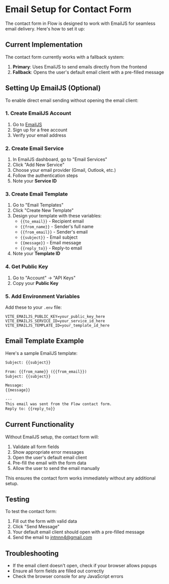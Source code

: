 # Email Setup for Contact Form

The contact form in Flow is designed to work with EmailJS for seamless email delivery. Here's how to set it up:

## Current Implementation

The contact form currently works with a fallback system:
1. **Primary**: Uses EmailJS to send emails directly from the frontend
2. **Fallback**: Opens the user's default email client with a pre-filled message

## Setting Up EmailJS (Optional)

To enable direct email sending without opening the email client:

### 1. Create EmailJS Account
1. Go to [EmailJS](https://www.emailjs.com/)
2. Sign up for a free account
3. Verify your email address

### 2. Create Email Service
1. In EmailJS dashboard, go to "Email Services"
2. Click "Add New Service"
3. Choose your email provider (Gmail, Outlook, etc.)
4. Follow the authentication steps
5. Note your **Service ID**

### 3. Create Email Template
1. Go to "Email Templates"
2. Click "Create New Template"
3. Design your template with these variables:
   - `{{to_email}}` - Recipient email
   - `{{from_name}}` - Sender's full name
   - `{{from_email}}` - Sender's email
   - `{{subject}}` - Email subject
   - `{{message}}` - Email message
   - `{{reply_to}}` - Reply-to email
4. Note your **Template ID**

### 4. Get Public Key
1. Go to "Account" → "API Keys"
2. Copy your **Public Key**

### 5. Add Environment Variables
Add these to your `.env` file:

```env
VITE_EMAILJS_PUBLIC_KEY=your_public_key_here
VITE_EMAILJS_SERVICE_ID=your_service_id_here
VITE_EMAILJS_TEMPLATE_ID=your_template_id_here
```

## Email Template Example

Here's a sample EmailJS template:

```html
Subject: {{subject}}

From: {{from_name}} ({{from_email}})
Subject: {{subject}}

Message:
{{message}}

---
This email was sent from the Flow contact form.
Reply to: {{reply_to}}
```

## Current Functionality

Without EmailJS setup, the contact form will:
1. Validate all form fields
2. Show appropriate error messages
3. Open the user's default email client
4. Pre-fill the email with the form data
5. Allow the user to send the email manually

This ensures the contact form works immediately without any additional setup.

## Testing

To test the contact form:
1. Fill out the form with valid data
2. Click "Send Message"
3. Your default email client should open with a pre-filled message
4. Send the email to jntnnn4@gmail.com

## Troubleshooting

- If the email client doesn't open, check if your browser allows popups
- Ensure all form fields are filled out correctly
- Check the browser console for any JavaScript errors 